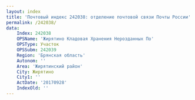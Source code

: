 ```yaml
---
layout: index
title: 'Почтовый индекс 242038: отделение почтовой связи Почты России'
permalink: /242038/
data:
    Index: 242038
    OPSName: 'Жирятино Кладовая Хранения Нерозданных По'
    OPSType: Участок
    OPSSubm: 242039
    Region: 'Брянская область'
    Autonom: ''
    Area: 'Жирятинский район'
    City: Жирятино
    City1: ''
    ActDate: '20170928'
    IndexOld: ''
---
```

